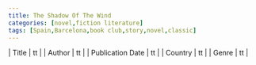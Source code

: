 ```yaml
---
title: The Shadow Of The Wind
categories: [novel,fiction literature]
tags: [Spain,Barcelona,book club,story,novel,classic]
---
```

        
| Title | tt |
| Author | tt  |
| Publication Date | tt   |
| Country | tt |
| Genre | tt  |
        